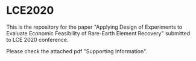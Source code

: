 # LCE2020
This is the repository for the paper "Applying Design of Experiments to Evaluate Economic Feasibility of Rare-Earth Element Recovery" submitted to LCE 2020 conference.

Please check the attached pdf "Supporting Information".
